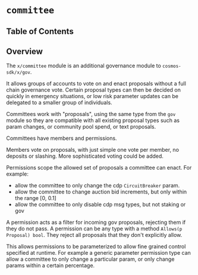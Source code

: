
# `committee`

## Table of Contents

## Overview

The `x/committee` module is an additional governance module to `cosmos-sdk/x/gov`.

It allows groups of accounts to vote on and enact proposals without a full chain governance vote. Certain proposal types can then be decided on quickly in emergency situations, or low risk parameter updates can be delegated to a smaller group of individuals.

Committees work with "proposals", using the same type from the `gov` module so they are compatible with all existing proposal types such as param changes, or community pool spend, or text proposals.

Committees have members and permissions.

Members vote on proposals, with just simple one vote per member, no deposits or slashing. More sophisticated voting could be added.

Permissions scope the allowed set of proposals a committee can enact. For example:

- allow the committee to only change the cdp `CircuitBreaker` param.
- allow the committee to change auction bid increments, but only within the range [0, 0.1]
- allow the committee to only disable cdp msg types, but not staking or gov

A permission acts as a filter for incoming gov proposals, rejecting them if they do not pass. A permission can be any type with a method `Allows(p Proposal) bool`. They reject all proposals that they don't explicitly allow.

This allows permissions to be parameterized to allow fine grained control specified at runtime. For example a generic parameter permission type can allow a committee to only change a particular param, or only change params within a certain percentage.
